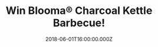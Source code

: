 ---
campaign-uuid: "c-5a03493d-c2f5-4067-bee1-9385339f1676"
type: "Competition"
category: "Gifts"
date: "2018-06-01T16:00:00.000Z"
end-date: "2018-07-01T23:59:00.000Z"
disable-form: false
is_promoted: false
has_entry_page: true
title: "Win Blooma® Charcoal Kettle Barbecue!"
competition-description: "<p>Summer is just around the corner and it wouldn't be complete\
  \ without a BBQ, so why not host your own with this Blooma® stylish kettle barbecue\
  \ grill!</p>\r\n<p>Want it? Enter below to get involved!</p>"
hero-header: "Win Blooma Charcoal Kettle Barbecue!"
terms-confirmation: "N/A"
banner-img: "https://assets.expresslyapp.com/asset-a144ee56-4d56-417f-a653-bd20bd0b012f.jpg"
logo-left-href: "https://aaa.nme.com/"
logo-left-image: "https://assets.expresslyapp.com/asset-bf1c2e88-fdda-430d-8e1f-5cf880e5f433.jpg"
logo-left-title: "NME"
bg-image-hero: "https://assets.expresslyapp.com/asset-365b1b48-1d6f-4d3b-9aa7-8b2d515b8d36.jpg"
bg-image-first: "https://assets.expresslyapp.com/asset-2338c409-c589-4827-878f-89dd4b676bac.jpg"
section1-content: "<p>This attractive and modern BBQ grill will cater for BBQ parties/gatherings\
  \ of up to 10 people. Features a porcelain enamelled lid and bowl with warming rack\
  \ and chrome plated grill and ash collector.</p>\r\n<p>Nothing beats like a perfect\
  \ home made bbq this summer! Think no more, enter below and you could be enjoying\
  \ this magnificent Blooma Charcoal Kettle Barbecue with your loved ones!</p>"
entry-title: "Win Blooma Charcoal Kettle Barbecue!"
entry-content: "<p>Enter the draw to win the Blooma Charcoal Kettle Barbecue!\r\n\
  and treat your friends with the perfect summer grill! by completing the form below\
  \ before 23:59 on 1st July 2018.</p>"
has-winner: true
winner-title: "CONGRATULATIONS to Linda P. who won the Blooma® Charcoal Kettle Barbecue!"
winner-banner: "https://assets.expresslyapp.com/asset-87ce794e-6bee-4c60-a2e6-f8e2ad5cee1d.jpg"
prize-description: "A Blooma® Charcoal Kettle Barbecue!"
special-conditions: "Multiple entries are allowed up to one every day. Starting June\
  \ 6, 2018, the 24h interval between multiple entries resets at midnight every day."
country-restrictions:
- "GB"
---
